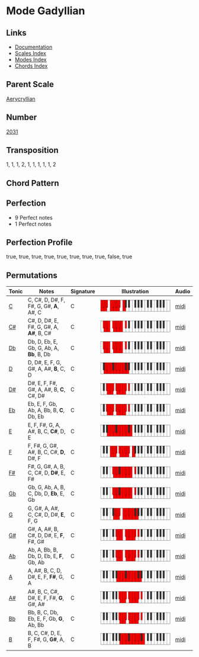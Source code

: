 # Mode Gadyllian

## Links

- [Documentation](README.md)
- [Scales Index](Scales.md)
- [Modes Index](Modes.md)
- [Chords Index](Chords.md)

## Parent Scale

[Aerycryllian](ScaleAerycryllian.md)

## Number

[2031](https://ianring.com/musictheory/scales/2031)

## Transposition

1, 1, 1, 2, 1, 1, 1, 1, 1, 2

## Chord Pattern



## Perfection

- 9 Perfect notes
- 1 Perfect notes

## Perfection Profile

true, true, true, true, true, true, true, true, false, true

## Permutations

| Tonic | Notes | Signature | Illustration | Audio |
|-------|-------|-----------|--------------|-------|
| [C](ModeCNaturalGadyllian.md) | C, C#, D, D#, F, F#, G, G#, **A**, A#, C | C | ![CNaturalGadyllian](ModeCNaturalGadyllian.png) | [midi](https://github.com/edipermadi/music/blob/main/docs/ModeCNaturalGadyllian.mid?raw=true) |
| [C#](ModeCSharpGadyllian.md) | C#, D, D#, E, F#, G, G#, A, **A#**, B, C# | C | ![CSharpGadyllian](ModeCSharpGadyllian.png) | [midi](https://github.com/edipermadi/music/blob/main/docs/ModeCSharpGadyllian.mid?raw=true) |
| [Db](ModeDFlatGadyllian.md) | Db, D, Eb, E, Gb, G, Ab, A, **Bb**, B, Db | C | ![DFlatGadyllian](ModeDFlatGadyllian.png) | [midi](https://github.com/edipermadi/music/blob/main/docs/ModeDFlatGadyllian.mid?raw=true) |
| [D](ModeDNaturalGadyllian.md) | D, D#, E, F, G, G#, A, A#, **B**, C, D | C | ![DNaturalGadyllian](ModeDNaturalGadyllian.png) | [midi](https://github.com/edipermadi/music/blob/main/docs/ModeDNaturalGadyllian.mid?raw=true) |
| [D#](ModeDSharpGadyllian.md) | D#, E, F, F#, G#, A, A#, B, **C**, C#, D# | C | ![DSharpGadyllian](ModeDSharpGadyllian.png) | [midi](https://github.com/edipermadi/music/blob/main/docs/ModeDSharpGadyllian.mid?raw=true) |
| [Eb](ModeEFlatGadyllian.md) | Eb, E, F, Gb, Ab, A, Bb, B, **C**, Db, Eb | C | ![EFlatGadyllian](ModeEFlatGadyllian.png) | [midi](https://github.com/edipermadi/music/blob/main/docs/ModeEFlatGadyllian.mid?raw=true) |
| [E](ModeENaturalGadyllian.md) | E, F, F#, G, A, A#, B, C, **C#**, D, E | C | ![ENaturalGadyllian](ModeENaturalGadyllian.png) | [midi](https://github.com/edipermadi/music/blob/main/docs/ModeENaturalGadyllian.mid?raw=true) |
| [F](ModeFNaturalGadyllian.md) | F, F#, G, G#, A#, B, C, C#, **D**, D#, F | C | ![FNaturalGadyllian](ModeFNaturalGadyllian.png) | [midi](https://github.com/edipermadi/music/blob/main/docs/ModeFNaturalGadyllian.mid?raw=true) |
| [F#](ModeFSharpGadyllian.md) | F#, G, G#, A, B, C, C#, D, **D#**, E, F# | C | ![FSharpGadyllian](ModeFSharpGadyllian.png) | [midi](https://github.com/edipermadi/music/blob/main/docs/ModeFSharpGadyllian.mid?raw=true) |
| [Gb](ModeGFlatGadyllian.md) | Gb, G, Ab, A, B, C, Db, D, **Eb**, E, Gb | C | ![GFlatGadyllian](ModeGFlatGadyllian.png) | [midi](https://github.com/edipermadi/music/blob/main/docs/ModeGFlatGadyllian.mid?raw=true) |
| [G](ModeGNaturalGadyllian.md) | G, G#, A, A#, C, C#, D, D#, **E**, F, G | C | ![GNaturalGadyllian](ModeGNaturalGadyllian.png) | [midi](https://github.com/edipermadi/music/blob/main/docs/ModeGNaturalGadyllian.mid?raw=true) |
| [G#](ModeGSharpGadyllian.md) | G#, A, A#, B, C#, D, D#, E, **F**, F#, G# | C | ![GSharpGadyllian](ModeGSharpGadyllian.png) | [midi](https://github.com/edipermadi/music/blob/main/docs/ModeGSharpGadyllian.mid?raw=true) |
| [Ab](ModeAFlatGadyllian.md) | Ab, A, Bb, B, Db, D, Eb, E, **F**, Gb, Ab | C | ![AFlatGadyllian](ModeAFlatGadyllian.png) | [midi](https://github.com/edipermadi/music/blob/main/docs/ModeAFlatGadyllian.mid?raw=true) |
| [A](ModeANaturalGadyllian.md) | A, A#, B, C, D, D#, E, F, **F#**, G, A | C | ![ANaturalGadyllian](ModeANaturalGadyllian.png) | [midi](https://github.com/edipermadi/music/blob/main/docs/ModeANaturalGadyllian.mid?raw=true) |
| [A#](ModeASharpGadyllian.md) | A#, B, C, C#, D#, E, F, F#, **G**, G#, A# | C | ![ASharpGadyllian](ModeASharpGadyllian.png) | [midi](https://github.com/edipermadi/music/blob/main/docs/ModeASharpGadyllian.mid?raw=true) |
| [Bb](ModeBFlatGadyllian.md) | Bb, B, C, Db, Eb, E, F, Gb, **G**, Ab, Bb | C | ![BFlatGadyllian](ModeBFlatGadyllian.png) | [midi](https://github.com/edipermadi/music/blob/main/docs/ModeBFlatGadyllian.mid?raw=true) |
| [B](ModeBNaturalGadyllian.md) | B, C, C#, D, E, F, F#, G, **G#**, A, B | C | ![BNaturalGadyllian](ModeBNaturalGadyllian.png) | [midi](https://github.com/edipermadi/music/blob/main/docs/ModeBNaturalGadyllian.mid?raw=true) |
